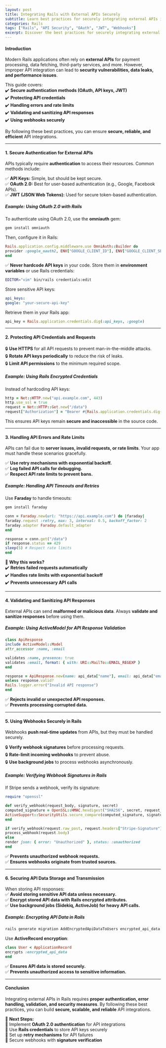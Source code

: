 ```yaml
---
layout: post  
title: Integrating Rails with External APIs Securely  
subtitle: Learn best practices for securely integrating external APIs in Ruby on Rails applications.  
categories: Rails  
tags: ["Rails", "API Security", "OAuth", "JWT", "Webhooks"]  
excerpt: Discover the best practices for securely integrating external APIs in Rails applications, covering authentication methods, rate limiting, error handling, and data validation.  
---
```


#### **Introduction**
Modern Rails applications often rely on **external APIs** for payment processing, data fetching, third-party services, and more. However, improper API integration can lead to **security vulnerabilities, data leaks, and performance issues**.

This guide covers:  
✔️ **Secure authentication methods (OAuth, API keys, JWT)**  
✔️ **Protecting API credentials**  
✔️ **Handling errors and rate limits**  
✔️ **Validating and sanitizing API responses**  
✔️ **Using webhooks securely**

By following these best practices, you can ensure **secure, reliable, and efficient** API integrations.

---

#### **1. Secure Authentication for External APIs**
APIs typically require **authentication** to access their resources. Common methods include:

✅ **API Keys:** Simple, but should be kept secure.  
✅ **OAuth 2.0:** Best for user-based authentication (e.g., Google, Facebook APIs).  
✅ **JWT (JSON Web Tokens):** Used for secure token-based authentication.

##### **Example: Using OAuth 2.0 with Rails**
To authenticate using OAuth 2.0, use the **omniauth** gem:  
```sh  
gem install omniauth  
```

Then, configure it in Rails:  
```rb  
Rails.application.config.middleware.use OmniAuth::Builder do  
provider :google_oauth2, ENV["GOOGLE_CLIENT_ID"], ENV["GOOGLE_CLIENT_SECRET"]  
end  
```

✅ **Never hardcode API keys** in your code. Store them in **environment variables** or use Rails credentials:  
```sh  
EDITOR="vim" bin/rails credentials:edit  
```

Store sensitive API keys:  
```yml  
api_keys:  
google: "your-secure-api-key"  
```

Retrieve them in your Rails app:  
```rb  
api_key = Rails.application.credentials.dig(:api_keys, :google)  
```

---

#### **2. Protecting API Credentials and Requests**
🔒 **Use HTTPS** for all API requests to prevent man-in-the-middle attacks.  
🔒 **Rotate API keys periodically** to reduce the risk of leaks.  
🔒 **Limit API permissions** to the minimum required scope.

##### **Example: Using Rails Encrypted Credentials**
Instead of hardcoding API keys:  
```rb  
http = Net::HTTP.new("api.example.com", 443)  
http.use_ssl = true  
request = Net::HTTP::Get.new("/data")  
request["Authorization"] = "Bearer #{Rails.application.credentials.dig(:api_keys, :external_service)}"  
```

This ensures API keys remain **secure and inaccessible** in the source code.

---

#### **3. Handling API Errors and Rate Limits**
APIs can fail due to **server issues, invalid requests, or rate limits**. Your app must handle these scenarios gracefully.

✅ **Use retry mechanisms with exponential backoff.**  
✅ **Log failed API calls for debugging.**  
✅ **Respect API rate limits to prevent bans.**

##### **Example: Handling API Timeouts and Retries**
Use **Faraday** to handle timeouts:  
```sh  
gem install faraday  
```

```rb  
conn = Faraday.new(url: "https://api.example.com") do |faraday|  
faraday.request :retry, max: 3, interval: 0.5, backoff_factor: 2  
faraday.adapter Faraday.default_adapter  
end

response = conn.get("/data")  
if response.status == 429  
sleep(5) # Respect rate limits  
end  
```

🚀 **Why this works?**  
✔️ **Retries failed requests automatically**  
✔️ **Handles rate limits with exponential backoff**  
✔️ **Prevents unnecessary API calls**

---

#### **4. Validating and Sanitizing API Responses**
External APIs can send **malformed or malicious data**. Always **validate and sanitize responses** before using them.

##### **Example: Using ActiveModel for API Response Validation**
```rb  
class ApiResponse  
include ActiveModel::Model  
attr_accessor :name, :email

validates :name, presence: true  
validates :email, format: { with: URI::MailTo::EMAIL_REGEXP }  
end

response = ApiResponse.new(name: api_data["name"], email: api_data["email"])  
unless response.valid?  
Rails.logger.error("Invalid API response")  
end  
```

✅ **Rejects invalid or unexpected API responses.**  
✅ **Prevents processing corrupted data.**

---

#### **5. Using Webhooks Securely in Rails**
Webhooks **push real-time updates** from APIs, but they must be handled securely.

🔒 **Verify webhook signatures** before processing requests.  
🔒 **Rate-limit incoming webhooks** to prevent abuse.  
🔒 **Use background jobs** to process webhooks asynchronously.

##### **Example: Verifying Webhook Signatures in Rails**
If Stripe sends a webhook, verify its signature:  
```rb  
require "openssl"

def verify_webhook(request_body, signature, secret)  
computed_signature = OpenSSL::HMAC.hexdigest("SHA256", secret, request_body)  
ActiveSupport::SecurityUtils.secure_compare(computed_signature, signature)  
end

if verify_webhook(request.raw_post, request.headers["Stripe-Signature"], ENV["STRIPE_SECRET"])  
process_webhook(request.body)  
else  
render json: { error: "Unauthorized" }, status: :unauthorized  
end  
```

✅ **Prevents unauthorized webhook requests.**  
✅ **Ensures webhooks originate from trusted sources.**

---

#### **6. Securing API Data Storage and Transmission**
When storing API responses:  
✅ **Avoid storing sensitive API data unless necessary.**  
✅ **Encrypt stored API data with Rails encrypted attributes.**  
✅ **Use background jobs (Sidekiq, ActiveJob) for heavy API calls.**

##### **Example: Encrypting API Data in Rails**
```sh  
rails generate migration AddEncryptedApiDataToUsers encrypted_api_data:text  
```

Use **ActiveRecord encryption**:  
```rb  
class User < ApplicationRecord  
encrypts :encrypted_api_data  
end  
```

✅ **Ensures API data is stored securely.**  
✅ **Prevents unauthorized access to sensitive information.**

---

#### **Conclusion**
Integrating external APIs in Rails requires **proper authentication, error handling, validation, and security measures**. By following these best practices, you can build **secure, scalable, and reliable** API integrations.

🚀 **Next Steps:**  
🔹 Implement **OAuth 2.0 authentication** for API integrations  
🔹 Use **Rails credentials** to store API keys securely  
🔹 Set up **retry mechanisms** for API failures  
🔹 Secure webhooks with **signature verification**
